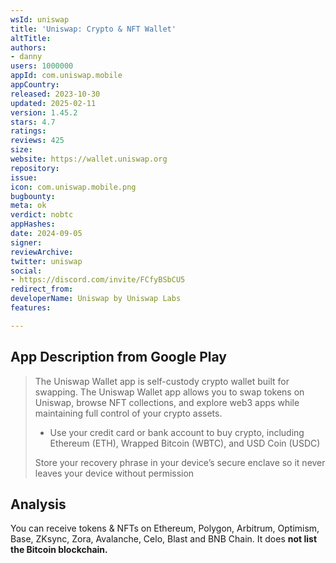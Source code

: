 ```yaml
---
wsId: uniswap
title: 'Uniswap: Crypto & NFT Wallet'
altTitle: 
authors:
- danny
users: 1000000
appId: com.uniswap.mobile
appCountry: 
released: 2023-10-30
updated: 2025-02-11
version: 1.45.2
stars: 4.7
ratings: 
reviews: 425
size: 
website: https://wallet.uniswap.org
repository: 
issue: 
icon: com.uniswap.mobile.png
bugbounty: 
meta: ok
verdict: nobtc
appHashes: 
date: 2024-09-05
signer: 
reviewArchive: 
twitter: uniswap
social:
- https://discord.com/invite/FCfyBSbCU5
redirect_from: 
developerName: Uniswap by Uniswap Labs
features: 

---
```


## App Description from Google Play

> The Uniswap Wallet app is self-custody crypto wallet built for swapping. The Uniswap Wallet app allows you to swap tokens on Uniswap, browse NFT collections, and explore web3 apps while maintaining full control of your crypto assets.
>
> - Use your credit card or bank account to buy crypto, including Ethereum (ETH), Wrapped Bitcoin (WBTC), and USD Coin (USDC)
>
> Store your recovery phrase in your device’s secure enclave so it never leaves your device without permission

## Analysis 

You can receive tokens & NFTs on Ethereum, Polygon, Arbitrum, Optimism, Base, ZKsync, Zora, Avalanche, Celo, Blast and BNB Chain. It does **not list the Bitcoin blockchain.**


